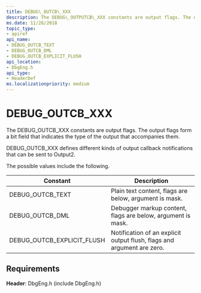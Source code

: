 ```yaml
---
title: DEBUG\_OUTCB\_XXX
description: The DEBUG\_OUTPUTCB\_XXX constants are output flags. The output flags form a bit field that indicates the type of the output that accompanies them.
ms.date: 11/28/2018
topic_type:
- apiref
api_name:
- DEBUG_OUTCB_TEXT
- DEBUG_OUTCB_DML
- DEBUG_OUTCB_EXPLICIT_FLUSH
api_location:
- DbgEng.h
api_type:
- HeaderDef
ms.localizationpriority: medium
---
```


# DEBUG\_OUTCB\_XXX


The DEBUG\_OUTCB\_XXX constants are output flags. The output flags form a bit field that indicates the type of the output that accompanies them.

DEBUG\_OUTCB\_XXX defines different kinds of output callback notifications that can be sent to Output2.

The possible values include the following.

|Constant|Description|
|-----|-------|
|DEBUG_OUTCB_TEXT|Plain text content, flags are below, argument is mask.|
|DEBUG_OUTCB_DML|Debugger markup content, flags are below, argument is mask.|
|DEBUG_OUTCB_EXPLICIT_FLUSH|Notification of an explicit output flush, flags and argument are zero.|


## Requirements

**Header**: DbgEng.h (include DbgEng.h)


 

 





